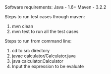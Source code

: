 Software requirements: 
Java - 1.6+
Maven - 3.2.2

Steps to run test cases through maven: 
1. mvn clean 
2. mvn test to run all the test cases

Steps to run from command line:
1. cd to src directory
2. javac calculator/Calculator.java
3. java calculator.Calculator
4. Input the expression to be evaluate

